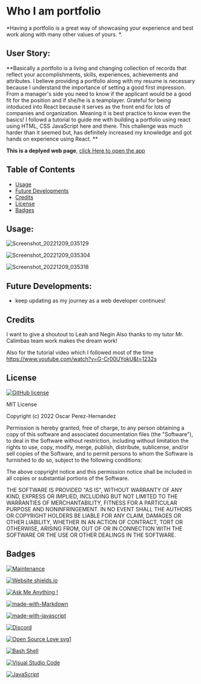 # Who I am portfolio
*Having a portfolio is a great way of showcasing your experience and best work along with many other values of yours. *.

## User Story:

**Basically a portfolio is a living and changing collection of records that reflect your accomplishments, skills, experiences, achievements and attributes. I believe providing a portfolio along with my resume is necessary because I understand the importance of setting a good first impression. From a manager's side you need to know if the applicant would be a good fit for the position and if she/he is a teamplayer. Grateful for being intoduced into React because it serves as the front end for lots of companies and organization. Meaning it is best practice to know even the basics! I followd a tutorial to guide me with building a portfolio using react using HTML, CSS JavaScript here and there. This challenge was much harder than it seemed but, has definitely increased my knowledge and got hands on experience using React. **

**This is a deplyed web page**, [click Here to open the app](https://lilotechgod.github.io/Who-I-am-portfolio/)


## Table of Contents

- [Usage](#usage)
- [Future Developments](#future-developments)
- [Credits](#credits)
- [License](#license)
- [Badges](#badges)

## Usage:

![Screenshot_20221209_035129](https://user-images.githubusercontent.com/112797175/206803658-1a2c4c72-ff8e-4f8f-941b-3ef81f374210.png)

![Screenshot_20221209_035304](https://user-images.githubusercontent.com/112797175/206803705-af14fa3c-6496-4b19-9a58-796c5a1b5076.png)

![Screenshot_20221209_035318](https://user-images.githubusercontent.com/112797175/206803722-20641d4e-8721-49b0-9b09-baedd32c8cf4.png)


## Future Developments:

* keep updating as my journey as a web developer continues!

## Credits

I want to give a shoutout to Leah and Negin 
Also thanks to my tutor Mr. Calimbas team work makes the dream work!

Also for the tutorial video which I followed most of the time 
https://www.youtube.com/watch?v=G-Cr00UYokU&t=1232s

## License

[![GitHub license](https://img.shields.io/github/license/Naereen/StrapDown.js.svg)](https://github.com/Naereen/StrapDown.js/blob/master/LICENSE)

MIT License

Copyright (c) 2022 Oscar Perez-Hernandez

Permission is hereby granted, free of charge, to any person obtaining a copy of this software and associated documentation files (the "Software"), to deal in the Software without restriction, including without limitation the rights to use, copy, modify, merge, publish, distribute, sublicense, and/or sell copies of the Software, and to permit persons to whom the Software is furnished to do so, subject to the following conditions:

The above copyright notice and this permission notice shall be included in all copies or substantial portions of the Software.

THE SOFTWARE IS PROVIDED "AS IS", WITHOUT WARRANTY OF ANY KIND, EXPRESS OR IMPLIED, INCLUDING BUT NOT LIMITED TO THE WARRANTIES OF MERCHANTABILITY, FITNESS FOR A PARTICULAR PURPOSE AND NONINFRINGEMENT. IN NO EVENT SHALL THE AUTHORS OR COPYRIGHT HOLDERS BE LIABLE FOR ANY CLAIM, DAMAGES OR OTHER LIABILITY, WHETHER IN AN ACTION OF CONTRACT, TORT OR OTHERWISE, ARISING FROM, OUT OF OR IN CONNECTION WITH THE SOFTWARE OR THE USE OR OTHER DEALINGS IN THE SOFTWARE.

## Badges

[![Maintenance](https://img.shields.io/badge/Maintained%3F-yes-green.svg)](https://GitHub.com/LilOTechGod/E-commerce-back-end/)

[![Website shields.io](https://img.shields.io/website-up-down-green-red/http/shields.io.svg)](http://shields.io/)

[![Ask Me Anything !](https://img.shields.io/badge/Ask%20me-anything-1abc9c.svg)](https://GitHub.com/LilOTechGod/)

[![made-with-Markdown](https://img.shields.io/badge/Made%20with-Markdown-1f425f.svg)](http://commonmark.org)

[![made-with-javascript](https://img.shields.io/badge/Made%20with-JavaScript-1f425f.svg)](https://www.javascript.com)

[![Discord](https://badgen.net/badge/icon/discord?icon=discord&label)](https://https://discord.com/Oph3023x#9827/)

[![Open Source Love svg1](https://badges.frapsoft.com/os/v1/open-source.svg?v=103)](https://github.com/ellerbrock/open-source-badges/)

[![Bash Shell](https://badges.frapsoft.com/bash/v1/bash.png?v=103)](https://github.com/ellerbrock/open-source-badges/)

[![Visual Studio Code](https://img.shields.io/badge/--007ACC?logo=visual%20studio%20code&logoColor=ffffff)](https://code.visualstudio.com/)

[![JavaScript](https://img.shields.io/badge/--F7DF1E?logo=javascript&logoColor=000)](https://www.javascript.com/)
